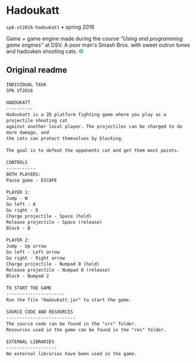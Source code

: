 # Hadoukatt
`sp6-vt2016-hadoukatt` • spring 2016

Game + game engine made during the course _"Using and programming game engines"_ at DSV. A poor man's Smash Bros. with sweet outrun tunes and hadouken shooting cats. <img src="res/images/projectiles/hadouken.png" height="11" />

## Original readme
```
INDIVIDUAL TASK
SP6 VT2016

HADOUKATT
----------
Hadoukatt is a 2D platform fighting game where you play as a projectile shooting cat
against another local player. The projectiles can be charged to do more damage, and
the cats can protect themselves by blocking.

The goal is to defeat the opponents cat and get them most points.

CONTROLS
-----------
BOTH PLAYERS:
Pause game - ESCAPE

PLAYER 1:
Jump - W
Go left - A
Go right - D
Charge projectile - Space (hold)
Release projectile - Space (release)
Block - B

PLAYER 2:
Jump - Up arrow
Go left - Left arrow
Go right - Right arrow
Charge projectile - Numpad 0 (hold)
Release projectile - Numpad 0 (release)
Block - Numpad 2

TO START THE GAME
----------------------
Run the file "Hadoukatt.jar" to start the game.

SOURCE CODE AND RESOURCES
--------------------------
The source code can be found in the "src" folder.
Resources used in the game can be found in the "res" folder.

EXTERNAL LIBRARIES
-------------------
No external libraries have been used in the game.
```